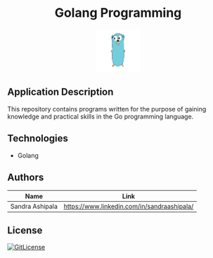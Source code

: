 <!-- PROJECT TITLE -->
  <h1 align="center">Golang Programming</h1>

<div id="header" align="center">
  <img src="./assets/golang.png" width="100" height="100" alt="golang"/>
</div>

## Application Description

This repository contains programs written for the purpose of gaining knowledge and practical skills in the Go programming language.

## Technologies
* Golang

## Authors

| Name            | Link                                   |
| --------------- | -------------------------------------- |
| Sandra Ashipala | https://www.linkedin.com/in/sandraashipala/ |

## License
[![GitLicense](https://img.shields.io/badge/License-MIT-lime.svg)](https://github.com/sandramsc/Golang_programming/blob/master/LICENSE.md)
